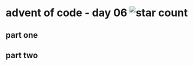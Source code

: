 # advent of code - day 06 ![star count](https://img.shields.io/badge/Stars-0%2F2-red)

## part one

## part two
